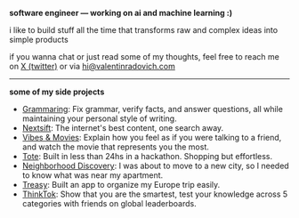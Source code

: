 **software engineer — working on ai and machine learning :)**

i like to build stuff all the time that transforms raw and complex ideas into simple products

if you wanna chat or just read some of my thoughts, feel free to reach me on [X (twitter)](https://x.com/software_valen) or via [hi@valentinradovich.com](hi@valentinradovich.com)

---
**some of my side projects**
- [Grammaring](https://www.raycast.com/valenradovich/grammaring): Fix grammar, verify facts, and answer questions, all while maintaining your personal style of writing.
- [Nextsift](https://nextsift.com): The internet's best content, one search away.
- [Vibes & Movies](vibesnmovies.com): Explain how you feel as if you were talking to a friend, and watch the movie that represents you the most.
- [Tote](https://x.com/software_valen/status/1898735605212762296): Built in less than 24hs in a hackathon. Shopping but effortless. 
- [Neighborhood Discovery](https://x.com/software_valen/status/1874193625086869837): I was about to move to a new city, so I needed to know what was near my apartment.
- [Treasy](https://x.com/software_valen/status/1916659209871007983): Built an app to organize my Europe trip easily.
- [ThinkTok](https://apps.apple.com/us/app/thinktok/id6751865854): Show that you are the smartest, test your knowledge across 5 categories with friends on global leaderboards.

